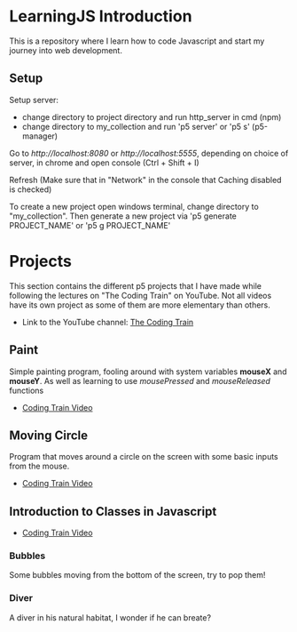 # LearningJS Introduction

This is a repository where I learn how to code Javascript and start my journey
into web development.
## Setup

Setup server:
* change directory to project directory and run http_server in cmd (npm)
* change directory to my_collection and run 'p5 server' or 'p5 s' (p5-manager)

Go to *http://localhost:8080* or *http://localhost:5555*, depending on choice of server, in chrome and open console
(Ctrl + Shift + I)

Refresh (Make sure that in "Network" in the console that Caching disabled is checked)

To create a new project open windows terminal, change directory to "my_collection". Then generate a new project via 'p5 generate PROJECT_NAME' or 'p5 g PROJECT_NAME'

# Projects

This section contains the different p5 projects that I have made while following the lectures on "The Coding Train" on YouTube. Not all videos have its own project as some of them are more elementary than others.

* Link to the YouTube channel: [The Coding Train](https://www.youtube.com/channel/UCvjgXvBlbQiydffZU7m1_aw)

## Paint

Simple painting program, fooling around with system variables **mouseX** and **mouseY**. As well as learning to use *mousePressed* and *mouseReleased* functions

* [Coding Train Video](https://www.youtube.com/watch?v=RnS0YNuLfQQ&index=6&list=PLRqwX-V7Uu6Zy51Q-x9tMWIv9cueOFTFA)

## Moving Circle

Program that moves around a circle on the screen with some basic inputs from the mouse.

* [Coding Train Video](https://www.youtube.com/watch?v=Bn_B3T_Vbxs&list=PLRqwX-V7Uu6Zy51Q-x9tMWIv9cueOFTFA&index=7)

## Introduction to Classes in Javascript

* [Coding Train Video](https://www.youtube.com/watch?v=T-HGdc8L-7w&index=21&list=PLRqwX-V7Uu6Zy51Q-x9tMWIv9cueOFTFA)

### Bubbles

Some bubbles moving from the bottom of the screen, try to pop them!

### Diver

A diver in his natural habitat, I wonder if he can breate?
